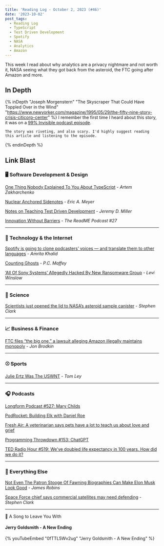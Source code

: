 ```yaml
---
title: 'Reading Log - October 2, 2023 (#46)'
date: '2023-10-02'
post_tags:
  - Reading Log
  - TypeScript
  - Test Driven Development
  - Spotify
  - NASA
  - Analytics
  - Amazon
---
```


This week I read about why analytics are a privacy nightmare and not worth it, NASA seeing what they got back from the asteroid, the FTC going after Amazon and more.
<!-- excerpt -->

## In Depth

{% inDepth "Joseph Morgenstern" "The Skyscraper That Could Have Toppled Over in the Wind" "https://www.newyorker.com/magazine/1995/05/29/the-fifty-nine-story-crisis-citicorp-center" %}
    I remember the first time I heard about this story, it was on a [99% Invisible podcast episode](https://99percentinvisible.org/episode/structural-integrity/).

    The story was riveting, and also scary. I'd highly suggest reading this article and listening to the episode.
{% endinDepth %}

## Link Blast

### 🖥 Software Development & Design

[One Thing Nobody Explained To You About TypeScript](https://redd.one/blog/one-thing-nobody-explained-to-you-about-typescript) - *Artem Zakharchenko*

[Nuclear Anchored Sidenotes](https://meyerweb.com/eric/thoughts/2023/09/12/nuclear-anchored-sidenotes/) - *Eric A. Meyer*

[Notes on Teaching Test Driven Development](https://jeremydmiller.com/2023/09/14/notes-on-teaching-test-driven-development/) - *Jeremy D. Miller*

[Innovation Without Barriers](https://github.com/readme/podcast/accessible-software-development) - *The ReadME Podcast #27*

---

### 📡 Technology & the Internet

[Spotify is going to clone podcasters’ voices — and translate them to other languages](https://www.theverge.com/2023/9/25/23888009/spotify-podcast-translation-voice-replication-open-ai) - *Amrita Khalid*

[Counting Ghosts](https://pcmaffey.com/counting-ghosts) - *P.C. Maffey*

[‘All Of Sony Systems’ Allegedly Hacked By New Ransomware Group](https://kotaku.com/sony-playstation-hack-breach-ransomware-ransomed-vc-1850870993) - *Levi Winslow*

---

### 🔬 Science

[Scientists just opened the lid to NASA’s asteroid sample canister](https://arstechnica.com/space/2023/09/scientists-get-first-glimpse-of-samples-returned-from-asteroid/) - *Stephen Clark*

---

### 📈 Business & Finance

[FTC files “the big one,” a lawsuit alleging Amazon illegally maintains monopoly](https://arstechnica.com/tech-policy/2023/09/ftc-files-the-big-one-a-lawsuit-alleging-amazon-illegally-maintains-monopoly/) - *Jon Brodkin*

---

### ⚾️ Sports

[Julie Ertz Was The USWNT](https://defector.com/julie-ertz-was-the-uswnt) - *Tom Ley*

---

### 🎧 Podcasts

[Longform Podcast #527: Mary Childs](https://longform.org/player/longform-podcast-527-mary-childs)

[PodRocket: Building Elk with Daniel Roe](https://podrocket.logrocket.com/elk)

[Fresh Air: A veterinarian says pets have a lot to teach us about love and grief](https://www.npr.org/sections/health-shots/2023/03/13/1162585010/this-veterinarian-says-pets-have-a-lot-to-teach-us-about-love-and-grief)

[Programming Throwdown #153: ChatGPT](https://www.programmingthrowdown.com/episodes/153-chatgpt/)

[TED Radio Hour #519: We've doubled life expectancy in 100 years. How did we do it?](https://www.npr.org/2023/03/09/1162156179/weve-doubled-life-expectancy-in-100-years-how-did-we-do-it)

---

### 🎒 Everything Else

[Not Even The Patron Stooge Of Fawning Biographies Can Make Elon Musk Look Good](https://defector.com/not-even-the-patron-stooge-of-fawning-biographies-can-make-elon-musk-look-good) - *James Robins*

[Space Force chief says commercial satellites may need defending](https://arstechnica.com/space/2023/09/space-force-chief-foresees-role-in-protecting-commercial-satellites/) - *Stephen Clark*

---

🎵 A Song to Leave You With

#### Jerry Goldsmith - A New Ending

{% youTubeEmbed "0fTTL5Wv2ug" "Jerry Goldsmith - A New Ending" %}
